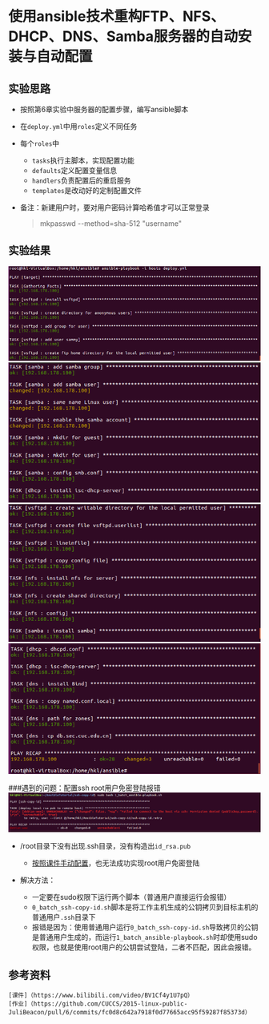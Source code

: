 # 使用ansible技术重构FTP、NFS、DHCP、DNS、Samba服务器的自动安装与自动配置


## 实验思路

- 按照第6章实验中服务器的配置步骤，编写ansible脚本
- 在`deploy.yml`中用`roles`定义不同任务
- 每个`roles`中
    - `tasks`执行主脚本，实现配置功能
    - `defaults`定义配置变量信息
    - `handlers`负责配置后的重启服务
    - `templates`是改动好的定制配置文件

- 备注：新建用户时，要对用户密码计算哈希值才可以正常登录
    > mkpasswd --method=sha-512 "username"
## 实验结果

![](img/ansible-result1.png)
![](img/ansible-result2.png)
![](img/ansible-result3.png)
![](img/ansible-result4.png)

###遇到的问题：配置ssh root用户免密登陆报错
![](img/problem.png)

- /root目录下没有出现.ssh目录，没有构造出`id_rsa.pub`
    - [按照课件手动配置](http://sec.cuc.edu.cn/huangwei/course/LinuxSysAdmin/chap0x08.md.html#/12/2)，也无法成功实现root用户免密登陆

- 解决方法：
    - 一定要在sudo权限下运行两个脚本（普通用户直接运行会报错）
    - `0_batch_ssh-copy-id.sh`脚本是将工作主机生成的公钥拷贝到目标主机的普通用户`.ssh`目录下
    - 报错是因为：使用普通用户运行`0_batch_ssh-copy-id.sh`导致拷贝的公钥是普通用户生成的，而运行`1_batch_ansible-playbook.sh`时却使用sudo权限，也就是使用root用户的公钥尝试登陆，二者不匹配，因此会报错。

##  参考资料
    [课件]（https://www.bilibili.com/video/BV1Cf4y1U7pQ）
    [作业]（https://github.com/CUCCS/2015-linux-public-JuliBeacon/pull/6/commits/fc0d8c642a7918f0d77665acc95f59287f85373d）